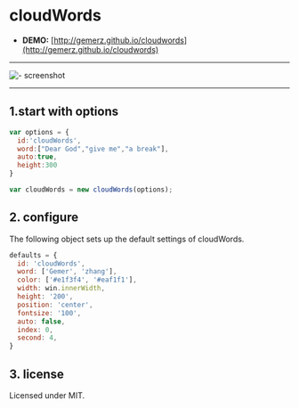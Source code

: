 # cloudWords

- **DEMO:** [http://gemerz.github.io/cloudwords](http://gemerz.github.io/cloudwords)

******************

![- screenshot ](http://gemer.qiniudn.com/cloudWords.png-700px)

******************


## 1.start with options

```js
var options = {
  id:'cloudWords',
  word:["Dear God","give me","a break"],
  auto:true,
  height:300
}

var cloudWords = new cloudWords(options);
```

## 2. configure

The following object sets up the default settings of cloudWords.

```js
defaults = {
  id: 'cloudWords',
  word: ['Gemer', 'zhang'],
  color: ['#e1f3f4', '#eaf1f1'],
  width: win.innerWidth,
  height: '200',
  position: 'center',
  fontsize: '100',
  auto: false,
  index: 0,
  second: 4,
}
```

## 3. license

Licensed under MIT.
